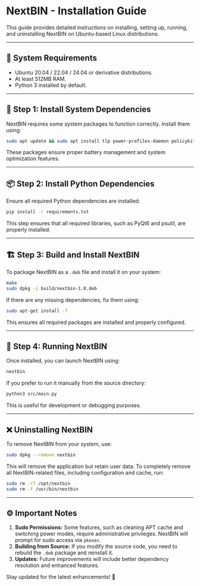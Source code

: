 # NextBIN - Installation Guide

This guide provides detailed instructions on installing, setting up, running, and uninstalling NextBIN on Ubuntu-based Linux distributions.

---

## 🔹 System Requirements
- Ubuntu 20.04 / 22.04 / 24.04 or derivative distributions.
- At least 512MB RAM.
- Python 3 installed by default.

---

## 🔧 Step 1: Install System Dependencies
NextBIN requires some system packages to function correctly. Install them using:
```bash
sudo apt update && sudo apt install tlp power-profiles-daemon policykit-1
```
These packages ensure proper battery management and system optimization features.

---

## 📦 Step 2: Install Python Dependencies
Ensure all required Python dependencies are installed:
```bash
pip install -r requirements.txt
```
This step ensures that all required libraries, such as PyQt6 and psutil, are properly installed.

---

## 🏗 Step 3: Build and Install NextBIN
To package NextBIN as a `.deb` file and install it on your system:
```bash
make
sudo dpkg -i build/nextbin-1.0.deb
```
If there are any missing dependencies, fix them using:
```bash
sudo apt-get install -f
```
This ensures all required packages are installed and properly configured.

---

## 🚀 Step 4: Running NextBIN
Once installed, you can launch NextBIN using:
```bash
nextbin
```
If you prefer to run it manually from the source directory:
```bash
python3 src/main.py
```
This is useful for development or debugging purposes.

---

## ❌ Uninstalling NextBIN
To remove NextBIN from your system, use:
```bash
sudo dpkg --remove nextbin
```
This will remove the application but retain user data. To completely remove all NextBIN-related files, including configuration and cache, run:
```bash
sudo rm -rf /opt/nextbin
sudo rm -f /usr/bin/nextbin
```

---

## ⚙️ Important Notes
1. **Sudo Permissions:** Some features, such as cleaning APT cache and switching power modes, require administrative privileges. NextBIN will prompt for sudo access via `pkexec`.
2. **Building from Source:** If you modify the source code, you need to rebuild the `.deb` package and reinstall it.
3. **Updates:** Future improvements will include better dependency resolution and enhanced features.

Stay updated for the latest enhancements! 🚀

